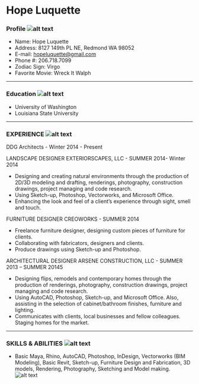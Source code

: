 # Hope Luquette

### Profile ![alt text](http://static.wixstatic.com/media/2a0811_f2a37ebbcbaa4a8f99a78c493acffdd1.png_srz_144_144_75_22_0.50_1.20_0.00_png_srz "Logo Title Text 1")
+ Name: Hope Luquette
+ Address: 8127 149th PL NE, Redmond WA 98052
+ E-mail: [hopeluquette@gmail.com](mailto:hopeluquette@gmail.com)
+ Phone #: 206.718.7099
+ Zodiac Sign: Virgo
+ Favorite Movie: Wreck It Walph

*****
### Education ![alt text](https://lh6.googleusercontent.com/OYgdFrx7ZymKDcA9oVo4Q5SOpcOSUOMet3_iZEY8wQBQ5sXa67YJoAHGo009CgiDT8XHB0xUlMrW9uphH3wlB6WdQWP_q37aLlObRlInDDpCNXqJlgw "Logo Title Text 1")
+ University of Washington
+ Louisiana State University

*****
### EXPERIENCE ![alt text](http://www.icon100.com/up/3854/256/113-Briefcase-in-a-circle.png "Logo Title Text 1")
DDG Architects - Winter 2014 - Present

LANDSCAPE DESIGNER EXTERIORSCAPES, LLC - SUMMER 2014- Winter 2014
+ Designing and creating natural environments through the production of 2D/3D modeling and drafting, renderings, photography, construction drawings, project managing and code research. 
+ Using Sketch-up, Photoshop, Vectorworks, and Microsoft Office. 
+ Enhancing the look and feel of a client’s experience through sight, smell and touch.

FURNITURE DESIGNER CREOWORKS - SUMMER 2014
+ Freelance furniture designer, designing custom pieces of furniture for clients. 
+ Collaborating with fabricators, designers and clients. 
+ Produce drawings using Sketch-up and Photoshop.

ARCHITECTURAL DESIGNER ARSENE CONSTRUCTION, LLC - SUMMER 2013 – SUMMER 20145
+ Designing flips, remodels and contemporary homes through the production of renderings, photography, construction drawings, project managing and code research. 
+ Using AutoCAD, Photoshop, Sketch-up, and Microsoft Office. Also, assisting in the selection of cabinet/bathroom finishes, furniture and lighting. 
+ Communicates with clients, local businesses and fellow colleagues. Staging homes for the market.

*****
### SKILLS & ABILITIES ![alt text](https://lh6.googleusercontent.com/-nCwtyKnF5Ts/AAAAAAAAAAI/AAAAAAAAABk/yaG4WKw0ZTI/photo.jpg "Logo Title Text 1")
+ Basic Maya, Rhino, AutoCAD, Photoshop, InDesign, Vectorworks (BIM Modeling), Basic Revit, Sketch-up, Furniture Design and Fabrication, 3D models, Rendering, Photography, Sketching and Model making.
![alt text](http://www.polyvore.com/cgi/img-thing?.out=jpg&size=l&tid=5804549 "Logo Title Text 1")
